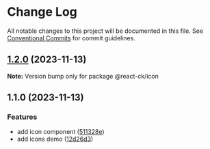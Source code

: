 # Change Log

All notable changes to this project will be documented in this file.
See [Conventional Commits](https://conventionalcommits.org) for commit guidelines.

## [1.2.0](https://github.com/abelflopes/react-ck/compare/@react-ck/icon@1.1.0...@react-ck/icon@1.2.0) (2023-11-13)

**Note:** Version bump only for package @react-ck/icon





## 1.1.0 (2023-11-13)


### Features

* add icon component ([511328e](https://github.com/abelflopes/react-ck/commit/511328e75191386967faa517a225c7a596bd804f))
* add icons demo ([12d26d3](https://github.com/abelflopes/react-ck/commit/12d26d3f34828b7e4956da24893c956f7b0bde02))
